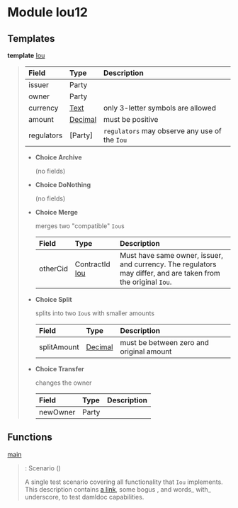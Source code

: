 # <a name="module-iou12-32397"></a>Module Iou12

## Templates

<a name="type-iou12-iou-45923"></a>**template** [Iou](#type-iou12-iou-45923)

> | Field                                                                                  | Type                                                                                   | Description |
> | :------------------------------------------------------------------------------------- | :------------------------------------------------------------------------------------- | :---------- |
> | issuer                                                                                 | Party                                                                                  |  |
> | owner                                                                                  | Party                                                                                  |  |
> | currency                                                                               | [Text](https://docs.daml.com/daml/reference/base.html#type-ghc-types-text-57703)       | only 3-letter symbols are allowed |
> | amount                                                                                 | [Decimal](https://docs.daml.com/daml/reference/base.html#type-ghc-types-decimal-54602) | must be positive |
> | regulators                                                                             | \[Party\]                                                                              | `regulators` may observe any use of the `Iou` |
> 
> * **Choice Archive**
>   
>   (no fields)
> 
> * **Choice DoNothing**
>   
>   (no fields)
> 
> * **Choice Merge**
>   
>   merges two "compatible" `Iou`s
>   
>   | Field                                   | Type                                    | Description |
>   | :-------------------------------------- | :-------------------------------------- | :---------- |
>   | otherCid                                | ContractId [Iou](#type-iou12-iou-45923) | Must have same owner, issuer, and currency. The regulators may differ, and are taken from the original `Iou`. |
> 
> * **Choice Split**
>   
>   splits into two `Iou`s with
>   smaller amounts
>   
>   | Field                                                                                  | Type                                                                                   | Description |
>   | :------------------------------------------------------------------------------------- | :------------------------------------------------------------------------------------- | :---------- |
>   | splitAmount                                                                            | [Decimal](https://docs.daml.com/daml/reference/base.html#type-ghc-types-decimal-54602) | must be between zero and original amount |
> 
> * **Choice Transfer**
>   
>   changes the owner
>   
>   | Field    | Type     | Description |
>   | :------- | :------- | :---------- |
>   | newOwner | Party    |  |

## Functions

<a name="function-iou12-main-35518"></a>[main](#function-iou12-main-35518)

> : Scenario ()
> 
> A single test scenario covering all functionality that `Iou` implements.
> This description contains [a link](http://example.com), some bogus <inline html>,
> and words_ with_ underscore, to test damldoc capabilities.
